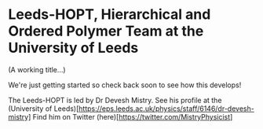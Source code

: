 # Leeds-HOPT, Hierarchical and Ordered Polymer Team at the University of Leeds

(A working title...)

We're just getting started so check back soon to see how this develops!

The Leeds-HOPT is led by Dr Devesh Mistry.
See his profile at the (University of Leeds)[https://eps.leeds.ac.uk/physics/staff/6146/dr-devesh-mistry]
Find him on Twitter (here)[https://twitter.com/MistryPhysicist]
